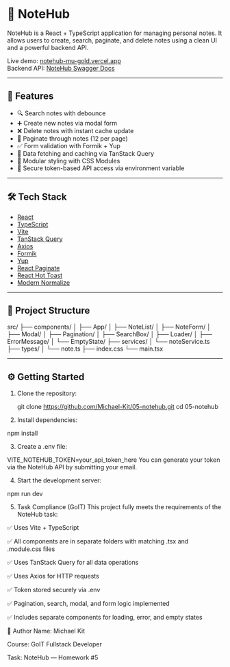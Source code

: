 # 📝 NoteHub

NoteHub is a React + TypeScript application for managing personal notes. It allows users to create, search, paginate, and delete notes using a clean UI and a powerful backend API.

Live demo: [notehub-mu-gold.vercel.app](https://05-notehub-mu-gold.vercel.app/)  
Backend API: [NoteHub Swagger Docs](https://notehub-public.goit.study/api/docs/#/Auth/createAuthToken)

---

## 🚀 Features

- 🔍 Search notes with debounce
- ➕ Create new notes via modal form
- ❌ Delete notes with instant cache update
- 📄 Paginate through notes (12 per page)
- ✅ Form validation with Formik + Yup
- 🔄 Data fetching and caching via TanStack Query
- 💅 Modular styling with CSS Modules
- 🔐 Secure token-based API access via environment variable

---

## 🛠 Tech Stack

- [React](https://react.dev/)
- [TypeScript](https://www.typescriptlang.org/)
- [Vite](https://vitejs.dev/)
- [TanStack Query](https://tanstack.com/query/latest)
- [Axios](https://axios-http.com/)
- [Formik](https://formik.org/)
- [Yup](https://github.com/jquense/yup)
- [React Paginate](https://www.npmjs.com/package/react-paginate)
- [React Hot Toast](https://react-hot-toast.com/)
- [Modern Normalize](https://github.com/sindresorhus/modern-normalize)

---

## 📁 Project Structure
src/ ├── components/ │ ├── App/ │ ├── NoteList/ │ ├── NoteForm/ │ ├── Modal/ │ ├── Pagination/ │ ├── SearchBox/ │ ├── Loader/ │ ├── ErrorMessage/ │ └── EmptyState/ ├── services/ │ └── noteService.ts ├── types/ │ └── note.ts ├── index.css └── main.tsx

---

## ⚙️ Getting Started

1. Clone the repository:
  
   git clone https://github.com/Michael-Kit/05-notehub.git
   cd 05-notehub
2. Install dependencies:

npm install

3. Create a .env file:

VITE_NOTEHUB_TOKEN=your_api_token_here
You can generate your token via the NoteHub API by submitting your email.

4. Start the development server:

npm run dev

5. Task Compliance (GoIT)
This project fully meets the requirements of the NoteHub task:

✅ Uses Vite + TypeScript

✅ All components are in separate folders with matching .tsx and .module.css files

✅ Uses TanStack Query for all data operations

✅ Uses Axios for HTTP requests

✅ Token stored securely via .env

✅ Pagination, search, modal, and form logic implemented

✅ Includes separate components for loading, error, and empty states

👤 Author
Name: Michael Kit

Course: GoIT Fullstack Developer

Task: NoteHub — Homework #5


